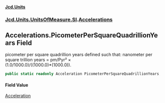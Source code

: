 #### [Jcd.Units](index.md 'index')
### [Jcd.Units.UnitsOfMeasure.SI](Jcd.Units.UnitsOfMeasure.SI.md 'Jcd.Units.UnitsOfMeasure.SI').[Accelerations](Accelerations.md 'Jcd.Units.UnitsOfMeasure.SI.Accelerations')

## Accelerations.PicometerPerSquareQuadrillionYears Field

picometer per square quadrillion years defined such that: nanometer per square trillion years = pm/Pyr² ×  
(1.0/1000.0)/((1000.0)*(1000.0)).

```csharp
public static readonly Acceleration PicometerPerSquareQuadrillionYears;
```

#### Field Value
[Acceleration](Acceleration.md 'Jcd.Units.UnitTypes.Acceleration')